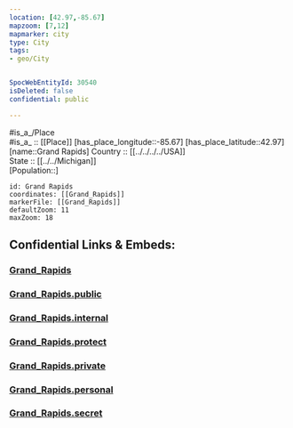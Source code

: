 ```yaml
---
location: [42.97,-85.67] 
mapzoom: [7,12] 
mapmarker: city 
type: City
tags:
- geo/City


SpocWebEntityId: 30540
isDeleted: false
confidential: public

---
```

#is_a_/Place  
#is_a_ :: [[Place]] 
[has_place_longitude::-85.67] 
[has_place_latitude::42.97] 
[name::Grand Rapids] 
Country :: [[../../../../USA]]  
State :: [[../../Michigan]]  
[Population::] 



```leaflet
id: Grand Rapids
coordinates: [[Grand_Rapids]] 
markerFile: [[Grand_Rapids]] 
defaultZoom: 11 
maxZoom: 18
```


## Confidential Links & Embeds: 

### [Grand_Rapids](/_Standards/Earth/Continent/America~North/USA/USA~Central/Michigan/counties~Michigan/Kent,County/cities~Kent/Grand_Rapids.md) 

### [Grand_Rapids.public](/_public/Earth/Continent/America~North/USA/USA~Central/Michigan/counties~Michigan/Kent,County/cities~Kent/Grand_Rapids.public.md) 

### [Grand_Rapids.internal](/_internal/Earth/Continent/America~North/USA/USA~Central/Michigan/counties~Michigan/Kent,County/cities~Kent/Grand_Rapids.internal.md) 

### [Grand_Rapids.protect](/_protect/Earth/Continent/America~North/USA/USA~Central/Michigan/counties~Michigan/Kent,County/cities~Kent/Grand_Rapids.protect.md) 

### [Grand_Rapids.private](/_private/Earth/Continent/America~North/USA/USA~Central/Michigan/counties~Michigan/Kent,County/cities~Kent/Grand_Rapids.private.md) 

### [Grand_Rapids.personal](/_personal/Earth/Continent/America~North/USA/USA~Central/Michigan/counties~Michigan/Kent,County/cities~Kent/Grand_Rapids.personal.md) 

### [Grand_Rapids.secret](/_secret/Earth/Continent/America~North/USA/USA~Central/Michigan/counties~Michigan/Kent,County/cities~Kent/Grand_Rapids.secret.md)

